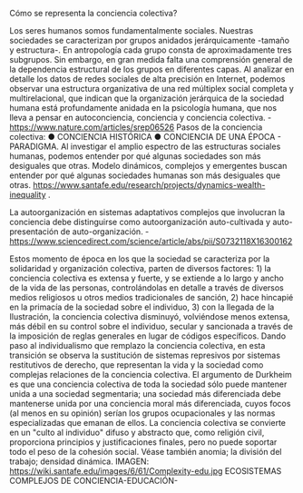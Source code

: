 Cómo se representa la conciencia colectiva?

Los seres humanos somos fundamentalmente sociales. Nuestras sociedades se caracterizan por grupos anidados jerárquicamente -tamaño y estructura-. En antropología cada grupo consta de aproximadamente tres subgrupos. Sin embargo, en gran medida falta una comprensión general de la dependencia estructural de los grupos en diferentes capas. 
Al analizar en detalle los datos de redes sociales de alta precisión en Internet, podemos observar una estructura organizativa de una red múltiplex social completa y multirelacional, que indican que la organización jerárquica de la sociedad humana está profundamente anidada en la psicología humana, que nos lleva a pensar en autoconciencia, conciencia y conciencia colectiva. - https://www.nature.com/articles/srep06526 
Pasos de la conciencia colectiva: 
●	CONCIENCIA HISTÓRICA
●	CONCIENCIA DE UNA ÉPOCA - PARADIGMA. 
Al investigar el amplio espectro de las estructuras sociales humanas, podemos entender por qué algunas sociedades son más desiguales que otras. Modelo dinámicos, complejos y emergentes buscan entender por qué algunas sociedades humanas son más desiguales que otras.  https://www.santafe.edu/research/projects/dynamics-wealth-inequality .

La autoorganización en sistemas adaptativos complejos que involucran la conciencia debe distinguirse como autoorganización auto-cultivada y auto-presentación de auto-organización. - https://www.sciencedirect.com/science/article/abs/pii/S0732118X16300162 

Estos momento de época en los que la sociedad se caracteriza por la solidaridad y organización colectiva, parten de diversos factores: 1) la conciencia colectiva es extensa y fuerte, y se extiende a lo largo y ancho de la vida de las personas, controlándolas en detalle a través de diversos medios religiosos u otros medios tradicionales de sanción, 2) hace hincapié en la primacía de la sociedad sobre el individuo, 3) con la llegada de la Ilustración, la conciencia colectiva disminuyó, volviéndose menos extensa, más débil en su control sobre el individuo, secular y sancionada a través de la imposición de reglas generales en lugar de códigos específicos. 
Dando paso al individualismo que remplazo la conciencia colectiva, en esta transición se observa la sustitución de sistemas represivos por sistemas restitutivos de derecho, que representan la vida y la sociedad como complejas relaciones de la conciencia colectiva. 
El argumento de Durkheim es que una conciencia colectiva de toda la sociedad sólo puede mantener unida a una sociedad segmentaria; una sociedad más diferenciada debe mantenerse unida por una conciencia moral más diferenciada, cuyos focos (al menos en su opinión) serían los grupos ocupacionales y las normas especializadas que emanan de ellos. La conciencia colectiva se convierte en un "culto al individuo" difuso y abstracto que, como religión civil, proporciona principios y justificaciones finales, pero no puede soportar todo el peso de la cohesión social. Véase también anomia; la división del trabajo; densidad dinámica.
IMAGEN: https://wiki.santafe.edu/images/6/61/Complexity-edu.jpg ECOSISTEMAS COMPLEJOS DE CONCIENCIA-EDUCACIÓN-
